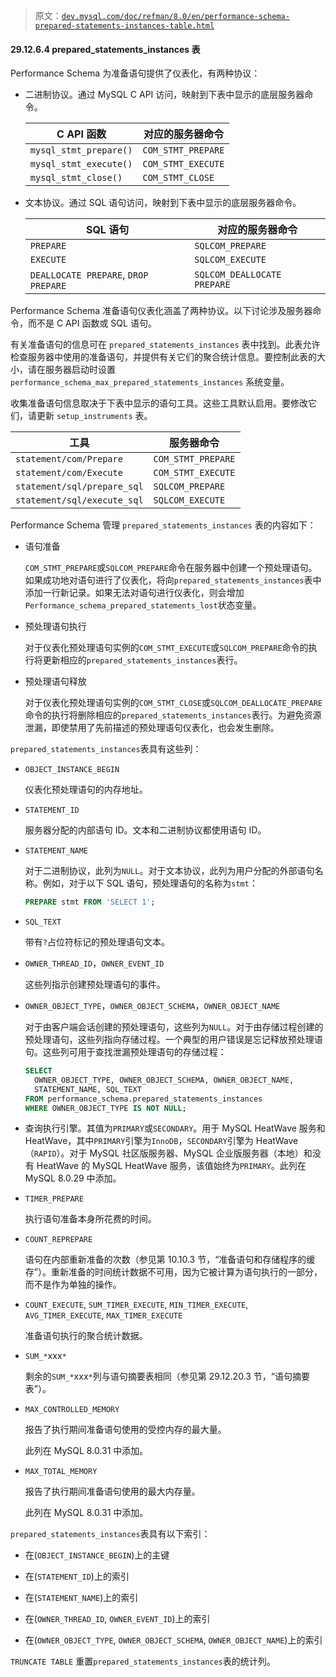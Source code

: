 > 原文：[`dev.mysql.com/doc/refman/8.0/en/performance-schema-prepared-statements-instances-table.html`](https://dev.mysql.com/doc/refman/8.0/en/performance-schema-prepared-statements-instances-table.html)

#### 29.12.6.4 prepared_statements_instances 表

Performance Schema 为准备语句提供了仪表化，有两种协议：

+   二进制协议。通过 MySQL C API 访问，映射到下表中显示的底层服务器命令。

    | C API 函数 | 对应的服务器命令 |
    | --- | --- |
    | `mysql_stmt_prepare()` | `COM_STMT_PREPARE` |
    | `mysql_stmt_execute()` | `COM_STMT_EXECUTE` |
    | `mysql_stmt_close()` | `COM_STMT_CLOSE` |

+   文本协议。通过 SQL 语句访问，映射到下表中显示的底层服务器命令。

    | SQL 语句 | 对应的服务器命令 |
    | --- | --- |
    | `PREPARE` | `SQLCOM_PREPARE` |
    | `EXECUTE` | `SQLCOM_EXECUTE` |
    | `DEALLOCATE PREPARE`, `DROP PREPARE` | `SQLCOM_DEALLOCATE PREPARE` |

Performance Schema 准备语句仪表化涵盖了两种协议。以下讨论涉及服务器命令，而不是 C API 函数或 SQL 语句。

有关准备语句的信息可在 `prepared_statements_instances` 表中找到。此表允许检查服务器中使用的准备语句，并提供有关它们的聚合统计信息。要控制此表的大小，请在服务器启动时设置 `performance_schema_max_prepared_statements_instances` 系统变量。

收集准备语句信息取决于下表中显示的语句工具。这些工具默认启用。要修改它们，请更新 `setup_instruments` 表。

| 工具 | 服务器命令 |
| --- | --- |
| `statement/com/Prepare` | `COM_STMT_PREPARE` |
| `statement/com/Execute` | `COM_STMT_EXECUTE` |
| `statement/sql/prepare_sql` | `SQLCOM_PREPARE` |
| `statement/sql/execute_sql` | `SQLCOM_EXECUTE` |

Performance Schema 管理 `prepared_statements_instances` 表的内容如下：

+   语句准备

    `COM_STMT_PREPARE`或`SQLCOM_PREPARE`命令在服务器中创建一个预处理语句。如果成功地对语句进行了仪表化，将向`prepared_statements_instances`表中添加一行新记录。如果无法对语句进行仪表化，则会增加`Performance_schema_prepared_statements_lost`状态变量。

+   预处理语句执行

    对于仪表化预处理语句实例的`COM_STMT_EXECUTE`或`SQLCOM_PREPARE`命令的执行将更新相应的`prepared_statements_instances`表行。

+   预处理语句释放

    对于仪表化预处理语句实例的`COM_STMT_CLOSE`或`SQLCOM_DEALLOCATE_PREPARE`命令的执行将删除相应的`prepared_statements_instances`表行。为避免资源泄漏，即使禁用了先前描述的预处理语句仪表化，也会发生删除。

`prepared_statements_instances`表具有这些列：

+   `OBJECT_INSTANCE_BEGIN`

    仪表化预处理语句的内存地址。

+   `STATEMENT_ID`

    服务器分配的内部语句 ID。文本和二进制协议都使用语句 ID。

+   `STATEMENT_NAME`

    对于二进制协议，此列为`NULL`。对于文本协议，此列为用户分配的外部语句名称。例如，对于以下 SQL 语句，预处理语句的名称为`stmt`：

    ```sql
    PREPARE stmt FROM 'SELECT 1';
    ```

+   `SQL_TEXT`

    带有`?`占位符标记的预处理语句文本。

+   `OWNER_THREAD_ID`，`OWNER_EVENT_ID`

    这些列指示创建预处理语句的事件。

+   `OWNER_OBJECT_TYPE`，`OWNER_OBJECT_SCHEMA`，`OWNER_OBJECT_NAME`

    对于由客户端会话创建的预处理语句，这些列为`NULL`。对于由存储过程创建的预处理语句，这些列指向存储过程。一个典型的用户错误是忘记释放预处理语句。这些列可用于查找泄漏预处理语句的存储过程：

    ```sql
    SELECT
      OWNER_OBJECT_TYPE, OWNER_OBJECT_SCHEMA, OWNER_OBJECT_NAME,
      STATEMENT_NAME, SQL_TEXT
    FROM performance_schema.prepared_statements_instances
    WHERE OWNER_OBJECT_TYPE IS NOT NULL;
    ```

+   查询执行引擎。其值为`PRIMARY`或`SECONDARY`。用于 MySQL HeatWave 服务和 HeatWave，其中`PRIMARY`引擎为`InnoDB`，`SECONDARY`引擎为 HeatWave（`RAPID`）。对于 MySQL 社区版服务器、MySQL 企业版服务器（本地）和没有 HeatWave 的 MySQL HeatWave 服务，该值始终为`PRIMARY`。此列在 MySQL 8.0.29 中添加。

+   `TIMER_PREPARE`

    执行语句准备本身所花费的时间。

+   `COUNT_REPREPARE`

    语句在内部重新准备的次数（参见第 10.10.3 节，“准备语句和存储程序的缓存”）。重新准备的时间统计数据不可用，因为它被计算为语句执行的一部分，而不是作为单独的操作。

+   `COUNT_EXECUTE`, `SUM_TIMER_EXECUTE`, `MIN_TIMER_EXECUTE`, `AVG_TIMER_EXECUTE`, `MAX_TIMER_EXECUTE`

    准备语句执行的聚合统计数据。

+   `SUM_*`xxx`*`

    剩余的`SUM_*`xxx`*`列与语句摘要表相同（参见第 29.12.20.3 节，“语句摘要表”）。

+   `MAX_CONTROLLED_MEMORY`

    报告了执行期间准备语句使用的受控内存的最大量。

    此列在 MySQL 8.0.31 中添加。

+   `MAX_TOTAL_MEMORY`

    报告了执行期间准备语句使用的最大内存量。

    此列在 MySQL 8.0.31 中添加。

`prepared_statements_instances`表具有以下索引：

+   在(`OBJECT_INSTANCE_BEGIN`)上的主键

+   在(`STATEMENT_ID`)上的索引

+   在(`STATEMENT_NAME`)上的索引

+   在(`OWNER_THREAD_ID`, `OWNER_EVENT_ID`)上的索引

+   在(`OWNER_OBJECT_TYPE`, `OWNER_OBJECT_SCHEMA`, `OWNER_OBJECT_NAME`)上的索引

`TRUNCATE TABLE` 重置`prepared_statements_instances`表的统计列。
